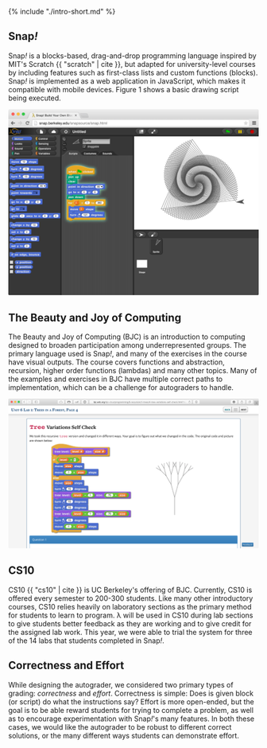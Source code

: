 
{% include "./intro-short.md" %}

## Snap<em>!</em>
Snap<em>!</em> is a blocks-based, drag-and-drop programming language inspired by MIT's Scratch {{ "scratch" | cite }}, but adapted for university-level courses by including features such as first-class lists and custom functions (blocks). Snap<em>!</em> is implemented as a web application in JavaScript, which makes it compatible with mobile devices. Figure 1 shows a basic drawing script being executed.

<!-- 1.-->
![An example Snap<em>!</em> program.](/images/snap-basic.png)

## The Beauty and Joy of Computing
The Beauty and Joy of Computing (BJC) is an introduction to computing designed to broaden participation among underrepresented groups. The primary language used is Snap<em>!</em>, and many of the exercises in the course have visual outputs. The course covers functions and abstraction, recursion, higher order functions (lambdas) and many other topics. Many of the examples and exercises in BJC have multiple correct paths to implementation, which can be a challenge for autograders to handle.

<!-- 2. -->
![A typical example of BJC curriculum which includes graphical output.](/images/bjc-tree.png)

## CS10
CS10 {{ "cs10" | cite }} is UC Berkeley's offering of BJC. Currently, CS10 is offered every semester to 200-300 students. Like many other introductory courses, CS10 relies heavily on laboratory sections as the primary method for students to learn to program. λ will be used in CS10 during lab sections to give students better feedback as they are working and to give credit for the assigned lab work. This year, we were able to trial the system for three of the 14 labs that students completed in Snap<em>!</em>.

## Correctness and Effort
While designing the autograder, we considered two primary types of grading: *correctness* and *effort*. Correctness is simple: Does is given block (or script) do what the instructions say? Effort is more open-ended, but the goal is to be able reward students for trying to complete a problem, as well as to encourage experimentation with Snap<em>!</em>'s many features. In both these cases, we would like the autograder to be robust to different correct solutions, or the many different ways students can demonstrate effort.

